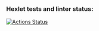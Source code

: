 ### Hexlet tests and linter status:
[![Actions Status](https://github.com/innikfinnik/php-laravel-development-project-57/actions/workflows/hexlet-check.yml/badge.svg)](https://github.com/innikfinnik/php-laravel-development-project-57/actions)